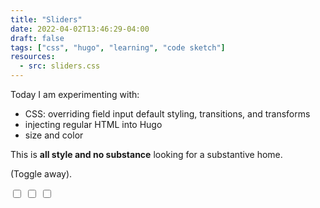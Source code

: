 ```yaml
---
title: "Sliders"
date: 2022-04-02T13:46:29-04:00
draft: false
tags: ["css", "hugo", "learning", "code sketch"]
resources:
  - src: sliders.css
---
```


Today I am experimenting with:

- CSS: overriding field input default styling, transitions, and transforms
- injecting regular HTML into Hugo
- size and color

This is **all style and no substance** looking for a substantive home.

(Toggle away).


<div class="flex">
  <label class="switch">
    <input type="checkbox">
    <span class="slider purple"></span>
  </label>
  <label class="switch">
    <input type="checkbox">
    <span class="slider green"></span>
  </label>
  <label class="switch">
    <input type="checkbox">
    <span class="slider pink"></span>
  </label>
</div>
